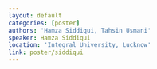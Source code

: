 ```yaml
---
layout: default
categories: [poster]
authors: 'Hamza Siddiqui, Tahsin Usmani'
speaker: Hamza Siddiqui
location: 'Integral University, Lucknow'
link: poster/siddiqui
---
```

